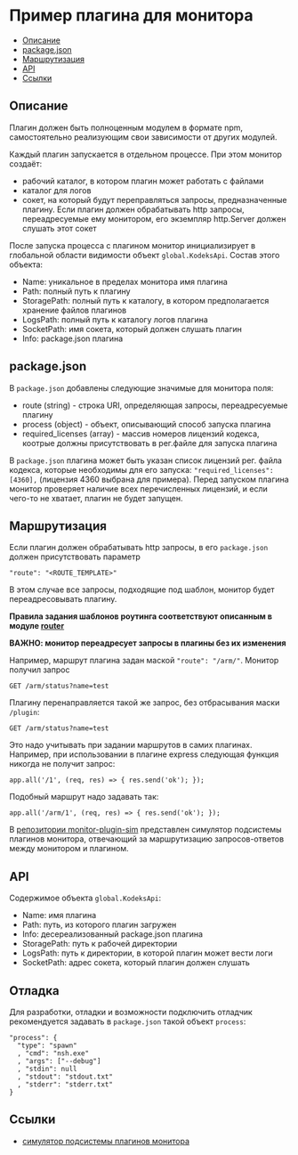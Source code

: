 # Пример плагина для монитора

* [Описание](#Описание)
* [package.json](#packagejson)
* [Маршрутизация](#Маршрутизация)
* [API](#api)
* [Ссылки](#Ссылки)

## Описание

Плагин должен быть полноценным модулем в формате npm, самостоятельно реализующим свои зависимости от других модулей.

Каждый плагин запускается в отдельном процессе. 
При этом монитор создаёт:

* рабочий каталог, в котором плагин может работать с файлами
* каталог для логов
* сокет, на который будут переправляться запросы, предназначенные плагину. Если плагин должен обрабатывать http запросы, переадресуемые ему монитором, его экземпляр http.Server должен слушать этот сокет

После запуска процесса с плагином монитор инициализирует в глобальной области видимости объект `global.KodeksApi`. Состав этого объекта:

* Name: уникальное в пределах монитора имя плагина
* Path: полный путь к плагину
* StoragePath: полный путь к каталогу, в котором предполагается хранение файлов плагинов
* LogsPath: полный путь к каталогу логов плагина
* SocketPath: имя сокета, который должен слушать плагин
* Info: package.json плагина

## package.json

В `package.json` добавлены следующие значимые для монитора поля:

- route (string) - строка URI, определяющая запросы, переадресуемые плагину
- process (object) - объект, описывающий способ запуска плагина
- required_licenses (array) - массив номеров лицензий кодекса, коотрые должны присутствовать в рег.файле для запуска плагина

В `package.json` плагина может быть указан список лицензий рег. файла кодекса, которые необходимы для его запуска: `"required_licenses": [4360],` (лицензия 4360 выбрана для примера). Перед запуском плагина монитор проверяет наличие всех перечисленных лицензий, и если чего-то не хватает, плагин не будет запущен.

## Маршрутизация

Если плагин должен обрабатывать http запросы, в его `package.json` должен присутствовать параметр 
```
"route": "<ROUTE_TEMPLATE>"
```
В этом случае все запросы, подходящие под шаблон, монитор будет переадресовывать плагину.

**Правила задания шаблонов роутинга соответствуют описанным в модуле [router](https://www.npmjs.com/package/router)**

**ВАЖНО: монитор переадресует запросы в плагины без их изменения**

Например, маршрут плагина задан маской `"route": "/arm/"`. Монитор получил запрос
```
GET /arm/status?name=test
```
Плагину перенаправляется такой же запрос, без отбрасывания маски `/plugin`:
```
GET /arm/status?name=test
```
Это надо учитывать при задании маршрутов в самих плагинах. Например, при использовании в плагине express следующая функция никогда не получит запрос:
```
app.all('/1', (req, res) => { res.send('ok'); });
```
Подобный маршрут надо задавать так:
```
app.all('/arm/1', (req, res) => { res.send('ok'); });
```

В [репозитории monitor-plugin-sim](https://github.com/Murzilka/monitor-plugin-sim) представлен симулятор подсистемы плагинов монитора, отвечающий за маршрутизацию запросов-ответов между монитором и плагином.

## API

Содержимое объекта `global.KodeksApi`:

* Name: имя плагина
* Path: путь, из которого плагин загружен
* Info: десереализованный package.json плагина
* StoragePath: путь к рабочей директории
* LogsPath: путь к директории, в которой плагин может вести логи
* SocketPath: адрес сокета, который плагин должен слушать

## Отладка

Для разработки, отладки и возможности подключить отладчик рекомендуется задавать в `package.json` такой объект `process`:
```
"process": {
  "type": "spawn"
  , "cmd": "nsh.exe"
  , "args": ["--debug"]
  , "stdin": null
  , "stdout": "stdout.txt"
  , "stderr": "stderr.txt"
}
```

## Ссылки

- [симулятор подсистемы плагинов монитора](https://github.com/Murzilka/monitor-plugin-sim)
